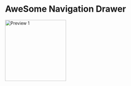 # AweSome Navigation Drawer


<p align="left">
  <img src="https://raw.githubusercontent.com/appsfeature/AwesomeNavigationDrawer/master/screenshots/screen.png" alt="Preview 1" width="200" /> 
</p>
